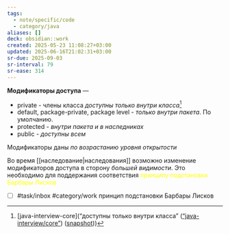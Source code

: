 ```yaml
---
tags:
  - note/specific/code
  - category/java
aliases: []
deck: obsidian::work
created: 2025-05-23 11:08:27+03:00
updated: 2025-06-16T21:02:31+03:00
sr-due: 2025-09-03
sr-interval: 79
sr-ease: 314
---
```


**Модификаторы доступа**
—
- private - члены класса *доступны только внутри класса*[^1]
- default, package-private, package level - *только внутри пакета*. По умолчанию.
- protected - *внутри пакета и в наследниках*
- public - *доступны всем*

Модификаторы даны *по возрастанию уровня открытости*

Во время [[наследование|наследования]] возможно изменение модификаторов доступа в сторону *большей видимости*. Это необходимо для поддержания соответствия <font color="#ffff00">принципу подстановки Барбары Лисков</font>

- [ ] #task/inbox #category/work принцип подстановки Барбары Лисков

[^1]: [java-interview-core](“доступны только внутри класса” ([“java-interview/core”](zotero://select/library/items/T3X9ZD57)) ([snapshot](zotero://open-pdf/library/items/2GAN5TQF?sel=p%3Anth-child(11)&annotation=J3S4XW6X)))
